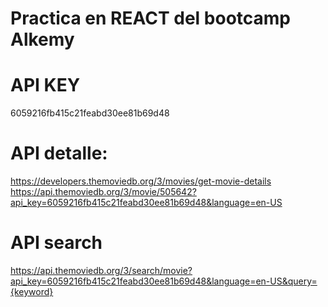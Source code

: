 # Practica en REACT del bootcamp Alkemy
# API KEY
6059216fb415c21feabd30ee81b69d48

# API detalle:
https://developers.themoviedb.org/3/movies/get-movie-details
https://api.themoviedb.org/3/movie/505642?api_key=6059216fb415c21feabd30ee81b69d48&language=en-US

# API search
https://api.themoviedb.org/3/search/movie?api_key=6059216fb415c21feabd30ee81b69d48&language=en-US&query={keyword}
